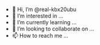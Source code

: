 - 👋 Hi, I’m @real-kbx20ubu
- 👀 I’m interested in ...
- 🌱 I’m currently learning ...
- 💞️ I’m looking to collaborate on ...
- 📫 How to reach me ...

<!---
real-kbx20ubu/real-kbx20ubu is a ✨ special ✨ repository because its `README.md` (this file) appears on your GitHub profile.
You can click the Preview link to take a look at your changes.
--->
